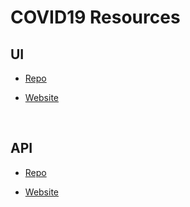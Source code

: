# COVID19 Resources

## UI

* [Repo](https://github.com/Nodet-org/Sahaay/)

* [Website](https://sahaay.xyz/)

<br />

## API

* [Repo](https://github.com/Nodet-org/Sahaay-API/)

* [Website](https://api.sahaay.xyz/)
